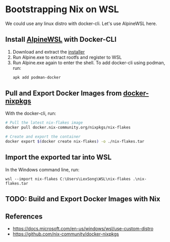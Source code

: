 # Bootstrapping Nix on WSL

We could use any linux distro with docker-cli. Let's use AlpineWSL here.

## Install [AlpineWSL](https://github.com/yuk7/AlpineWSL) with Docker-CLI

1. Download and extract the [installer](https://github.com/yuk7/AlpineWSL/releases)
2. Run Alpine.exe to extract rootfs and register to WSL
3. Run Alpine.exe again to enter the shell. To add docker-cli using podman, run:
   ```sh
   apk add podman-docker
   ```

## Pull and Export Docker Images from [docker-nixpkgs](https://github.com/nix-community/docker-nixpkgs)

With the docker-cli, run:

```sh
# Pull the latest nix-flakes image
docker pull docker.nix-community.org/nixpkgs/nix-flakes

# Create and export the container
docker export $(docker create nix-flakes) -o ./nix-flakes.tar
```

## Import the exported tar into WSL

In the Windows command line, run:

```batch
wsl --import nix-flakes C:\Users\LexSong\WSL\nix-flakes .\nix-flakes.tar
```

## TODO: Build and Export Docker Images with Nix

## References

- https://docs.microsoft.com/en-us/windows/wsl/use-custom-distro
- https://github.com/nix-community/docker-nixpkgs
